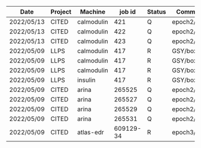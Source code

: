 |    Date    |   Project   |   Machine  |  job id  |  Status  |    Comment    |
| ---------- | ----------- | ---------- | -------- | -------- | ------------- |
| 2022/05/13 |   CITED     | calmodulin |    421   |     Q    |  epoch2/run3  |
| 2022/05/13 |   CITED     | calmodulin |    422   |     Q    |  epoch2/run4  |
| 2022/05/13 |   CITED     | calmodulin |    423   |     Q    |  epoch2/run5  |
| 2022/05/09 |   LLPS      | calmodulin |    417   |     R    |   GSY/box20   |
| 2022/05/09 |   LLPS      | calmodulin |    417   |     R    |   GSY/box20   |
| 2022/05/09 |   LLPS      | calmodulin |    417   |     R    |   GSY/box20   |
| 2022/05/09 |   LLPS      |   insulin  |    417   |     R    |   GSY/box20   |
| 2022/05/09 |   CITED     |    arina   |  265525  |     Q    |  epoch2/run6  |
| 2022/05/09 |   CITED     |    arina   |  265527  |     Q    |  epoch2/run7  |
| 2022/05/09 |   CITED     |    arina   |  265529  |     Q    |  epoch2/run8  |
| 2022/05/09 |   CITED     |    arina   |  265531  |     Q    |  epoch2/run9  |
| 2022/05/09 |   CITED     | atlas-edr  | 609129-34|     R    |  epoch3/runs  |
                                        
